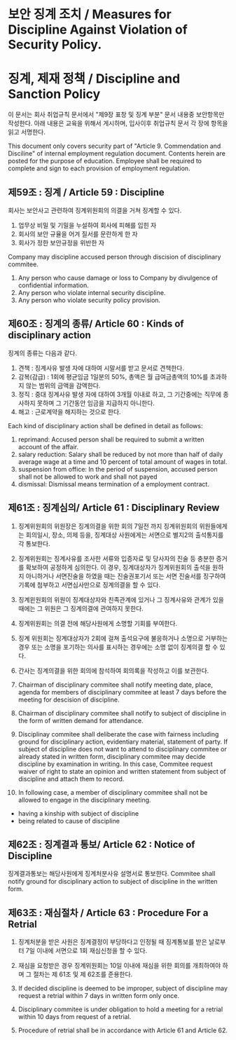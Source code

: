 # 보안 징계 조치 / Measures for Discipline Against Violation of Security Policy.

# 징계, 제재 정책 / Discipline and Sanction Policy
이 문서는 회사 취업규칙 문서에서 "제9장 표창 및 징계 부분" 문서 내용중 보안항목만 작성한다.
아래 내용은 교육을 위해서 게시하며, 입사이후 취업규칙 문서 각 장에 항목을 읽고 서명한다.

This document only covers security part of "Article 9. Commendation and Disciline" of internal employment regulation document.
Contents herein are posted for the purpose of education. Employee shall be required to complete and sign to each provision of employment regulation.

## 제59조 : 징계 / Article 59 : Discipline
회사는 보안사고 관련하여 징계위원회의 의결을 거쳐 징계할 수 있다.

1. 업무상 비밀 및 기밀을 누설하여 회사에 피해를 입힌 자
1. 회사의 보안 규율을 어겨 질서를 문란하게 한 자
1. 회사가 정한 보안규정을 위반한 자

Company may discipline accused person through discision of disciplinary commitee.

1. Any person who cause damage or loss to Company by divulgence of confidential information.
1. Any person who violate internal security discipline.
1. Any person who violate security policy provision.

## 제60조 : 징계의 종류/ Article 60 : Kinds of disciplinary action
징계의 종류는 다음과 같다.

1. 견책 : 징계사유 발생 자에 대하여 시말서를 받고 문서로 견책한다.
1. 감복(감급) : 1회에 평균임금 1일분의 50%, 총액은 월 급여금총액의 10%를 초과하지 않는 범위의 금액을 감액한다.
1. 정직 : 중대 징계사유 발생 자에 대하여 3개월 이내로 하고, 그 기간중에는 직무에 종사하지 못하며 그 기간동안 임금을 지급하지 아니한다.
1. 해고 : 근로계약을 해지하는 것으로 한다.

Each kind of disciplinary action shall be defined in detail as follows:
1. reprimand: Accused person shall be required to submit a written account of the affair.
1. salary reduction: Salary shall be reduced by not more than half of daily average wage at a time and 10 percent of total amount of wages in total. 
1. suspension from office: In the period of suspension, accused person shall not be allowed to work and shall not payed
1. dismissal: Dismissal means termination of a employment contract.

## 제61조 : 징계심의/ Article 61 : Disciplinary Review
1. 징계위원회의 위원장은 징계의결을 위한 회의 7일전 까지 징계위원회의 위원들에게는 회의일시, 장소, 의제 등을, 징계대상 사원에게는 서면으로 별지2의 출석통지를 각 통보한다.
1. 징계위원회는 징계사유를 조사한 서류와 입증자료 및 당사자의 진술 등 충분한 증거를 확보하여 공정하게 심의한다. 이 경우, 징계대상자가 징계위원회의 출석을 원하지 아니하거나 서면진술을 하였을 때는 진술권포기서 또는 서면 진술서를 징구하여 기록에 첨부하고 서면심사만으로 징계의결을 할 수 있다.
1. 징계윈원회의 위원이 징계대상자와 친족관계에 있거나 그 징계사유와 관계가 있을 때에는 그 위원은 그 징계의결에 관여하지 못한다.
1. 징계위원회는 의결 전에 해당사원에게 소명할 기회를 부여한다.
1. 징계 위원회는 징계대상자가 2회에 걸쳐 출석요구에 불응하거나 소명으로 거부하는 경우 또는 소명을 포기하는 의사를 표시하는 경우에는 소명 없이 징계의결 할 수 있다.
1. 간사는 징계의결을 위한 회의에 참석하여 회의록을 작성하고 이를 보관한다.

1. Chairman of disciplinary commitee shall notify meeting date, place, agenda for members of disciplinary commitee at least 7 days before the meeting for descision of discipline. 
1. Chairman of disciplinary commitee shall notify to subject of discipline in the form of written demand for attendance.
1. Disciplinay commitee shall deliberate the case with fairness including ground for disciplinary action, evidentiary material, statement of party. If subject of discipline does not want to attend to disciplinary commitee or already stated in written form, disciplinary commitee may decide discipline by examination in writing. In this case, Commitee request waiver of right to state an opinion and written statement from subject of discipline and attach them to record.
1. In following case, a member of disciplinary commitee shall not be allowed to engage in the disciplinary meeting.
  - having a kinship with subject of discipline
  - being related to cause of discipline

## 제62조 : 징계결과 통보/ Article 62 : Notice of Discipline
징계결과통보는 해당사원에게 징계처분사유 설명서로 통보한다.
Commitee shall notify ground for disciplinary action to subject of discipline in the written form.

## 제63조 : 재심절차 / Article 63 : Procedure For a Retrial
1. 징계처분을 받은 사원은 징계결정이 부당하다고 인정될 때 징계통보를 받은 날로부터 7일 이내에 서면으로 1회 재심신청을 할 수 있다.
1. 재심을 요청받은 경우 징계위원회는 10일 이내에 재심을 위한 회의를 개최하여야 하며 그 절차는 제 61조 및 제 62조를 준용한다.

1. If decided discipline is deemed to be improper, subject of discipline may request a retrial within 7 days in written form only once.
1. Disciplinary commitee is under obligation to hold a meeting for a retrial within 10 days from request of a retrial.
1. Procedure of retrial shall be in accordance with Article 61 and Article 62.

